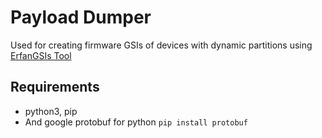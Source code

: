 # Payload Dumper

Used for creating firmware GSIs of devices with dynamic partitions using [ErfanGSIs Tool](https://github.com/HitaloSama/ErfanGSIs)

## Requirements

- python3, pip
- And google protobuf for python `pip install protobuf`
